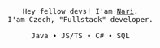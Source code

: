 <p align="center">
  <br>
  <br>
  <br>
  <samp>Hey fellow devs! I'am <a href="https://nari.dev/">Nari</a>.<br>I'am Czech, "Fullstack" developer.<br><br>Java • JS/TS • C# • SQL</samp>
  <br>
  <br>
  <br>
</p>
